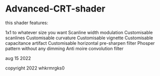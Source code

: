 # Advanced-CRT-shader

this shader features:

1x1 to whatever size you want
Scanline width modulation
Customisable scanlines
Customisable curvature
Customisable vignette
Customisable capacitance artifact
Customisable horizontal pre-sharpen filter
Phosper pattern without any dimming
Anti moire convolution filter

aug 15 2022

copyright 2022
whkrmrgks0
